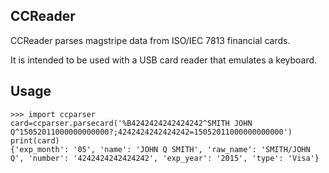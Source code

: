 ## CCReader

CCReader parses magstripe data from ISO/IEC 7813 financial cards.

It is intended to be used with a USB card reader that emulates a keyboard.

## Usage

```
>>> import ccparser
card=ccparser.parsecard('%B4242424242424242^SMITH JOHN Q^15052011000000000000?;4242424242424242=15052011000000000000')
print(card)
{'exp_month': '05', 'name': 'JOHN Q SMITH', 'raw_name': 'SMITH/JOHN Q', 'number': '4242424242424242', 'exp_year': '2015', 'type': 'Visa'}
```
